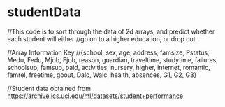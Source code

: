 # studentData

//This code is to sort through the data of 2d arrays, and predict whether each student will either 
//go on to a higher education, or drop out.

//Array Information Key
//{school, sex, age, address, famsize, Pstatus, Medu, Fedu, Mjob, Fjob, reason, guardian, traveltime, studytime, failures, schoolsup, famsup, paid, activities, nursery, higher, internet, romantic, famrel, freetime, goout, Dalc, Walc, health, absences, G1, G2, G3}

//Student data obtained from https://archive.ics.uci.edu/ml/datasets/student+performance 
